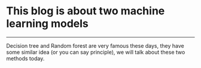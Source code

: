 # This blog is about two machine learning models
***
Decision tree and Random forest are very famous these days, they have some similar idea (or you can say principle), we will talk about these two methods today.
